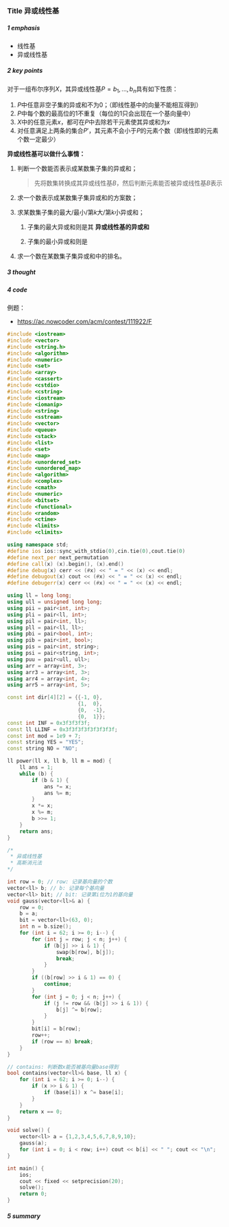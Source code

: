 ### Title 异或线性基

##### 1 emphasis

- 线性基
- 异或线性基



##### 2 key points

对于一组布尔序列$X$，其异或线性基$P={b_1,...,b_n}$具有如下性质：

1. $P$中任意非空子集的异或和不为0；（即线性基中的向量不能相互得到）
2. $P$中每个数的最高位的$1$不重复（每位的1只会出现在一个基向量中）
3. $X$中的任意元素$x$，都可在$P$中去除若干元素使其异或和为$x$
4. 对任意满足上两条的集合$P'$，其元素不会小于$P$的元素个数（即线性即的元素个数一定最少）



**异或线性基可以做什么事情：**

1. 判断一个数能否表示成某数集子集的异或和；

   > 先将数集转换成其异或线性基$B$，然后判断元素能否被异或线性基$B$表示

2. 求一个数表示成某数集子集异或和的方案数；

3. 求某数集子集的最大/最小/第$k$大/第$k$小异或和；

   1. 子集的最大异或和则是其 **异或线性基的异或和**

   2. 子集的最小异或和则是

4. 求一个数在某数集子集异或和中的排名。

 

##### 3 thought



##### 4 code

例题：

- https://ac.nowcoder.com/acm/contest/111922/F

```cpp
#include <iostream>
#include <vector>
#include <string.h>
#include <algorithm>
#include <numeric>
#include <set>
#include <array>
#include <cassert>
#include <cstdio>
#include <cstring>
#include <iostream>
#include <iomanip>
#include <string>
#include <sstream>
#include <vector>
#include <queue>
#include <stack>
#include <list>
#include <set>
#include <map>
#include <unordered_set>
#include <unordered_map>
#include <algorithm>
#include <complex>
#include <cmath>
#include <numeric>
#include <bitset>
#include <functional>
#include <random>
#include <ctime>
#include <limits>
#include <climits>

using namespace std;
#define ios ios::sync_with_stdio(0),cin.tie(0),cout.tie(0)
#define next_per next_permutation
#define call(x) (x).begin(), (x).end()
#define debug(x) cerr << (#x) << " = " << (x) << endl;
#define debugout(x) cout << (#x) << " = " << (x) << endl;
#define debugerr(x) cerr << (#x) << " = " << (x) << endl;

using ll = long long;
using ull = unsigned long long;
using pii = pair<int, int>;
using pli = pair<ll, int>;
using pil = pair<int, ll>;
using pll = pair<ll, ll>;
using pbi = pair<bool, int>;
using pib = pair<int, bool>;
using pis = pair<int, string>;
using psi = pair<string, int>;
using puu = pair<ull, ull>;
using arr = array<int, 3>;
using arr3 = array<int, 3>;
using arr4 = array<int, 4>;
using arr5 = array<int, 5>;

const int dir[4][2] = {{-1, 0},
                       {1,  0},
                       {0,  -1},
                       {0,  1}};
const int INF = 0x3f3f3f3f;
const ll LLINF = 0x3f3f3f3f3f3f3f3f;
const int mod = 1e9 + 7;
const string YES = "YES";
const string NO = "NO";

ll power(ll x, ll b, ll m = mod) {
    ll ans = 1;
    while (b) {
        if (b & 1) {
            ans *= x;
            ans %= m;
        }
        x *= x;
        x %= m;
        b >>= 1;
    }
    return ans;
}

/*
 * 异或线性基
 * 高斯消元法
*/

int row = 0; // row: 记录基向量的个数
vector<ll> b; // b: 记录每个基向量
vector<ll> bit; // bit: 记录第i位为1的基向量
void gauss(vector<ll>& a) {
    row = 0;
    b = a;
    bit = vector<ll>(63, 0);
    int n = b.size();
    for (int i = 62; i >= 0; i--) {
        for (int j = row; j < n; j++) {
            if (b[j] >> i & 1) {
                swap(b[row], b[j]);
                break;
            }
        }
        if ((b[row] >> i & 1) == 0) {
            continue;
        }
        for (int j = 0; j < n; j++) {
            if (j != row && (b[j] >> i & 1)) {
                b[j] ^= b[row];
            }
        }
        bit[i] = b[row];
        row++; 
        if (row == n) break;
    }
}

// contains: 判断数x能否被基向量base得到
bool contains(vector<ll>& base, ll x) {
    for (int i = 62; i >= 0; i--) {
        if (x >> i & 1) {
            if (base[i]) x ^= base[i];
        }
    }
    return x == 0;
}

void solve() {
    vector<ll> a = {1,2,3,4,5,6,7,8,9,10};
    gauss(a);
    for (int i = 0; i < row; i++) cout << b[i] << " "; cout << "\n";
}

int main() {
    ios;
    cout << fixed << setprecision(20);
    solve();
    return 0;
}
```



##### 5 summary

